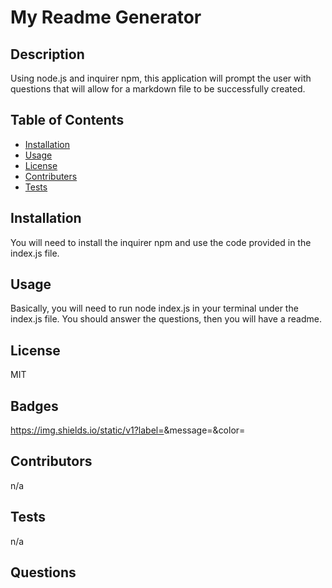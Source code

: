 
# My Readme Generator

## Description

Using node.js and inquirer npm, this application will prompt the user with questions that will allow for a markdown file to be successfully created.

## Table of Contents
* [Installation](##installation)
* [Usage](##usage)
* [License](##license)
* [Contributers](##contributers)
* [Tests](##tests)

## Installation

You will need to install the inquirer npm and use the code provided in the index.js file.

## Usage

Basically, you will need to run node index.js in your terminal under the index.js file. You should answer the questions, then you will have a readme.

## License

MIT

## Badges

https://img.shields.io/static/v1?label=<license>&message=<MIT>&color=<blue> 

## Contributors

n/a

## Tests
    
n/a

## Questions
